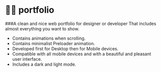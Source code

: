 # 👨‍🎓 portfolio
###A clean and nice web portfolio for designer or developer That includes almost everything you want to show.
- Contains animations when scrolling.
- Contains minimalist Preloader animation.
- Developed first for Desktop then for Mobile devices.
- Compatible with all mobile devices and with a beautiful and pleasant user interface.
- Includes a dark and light mode.
